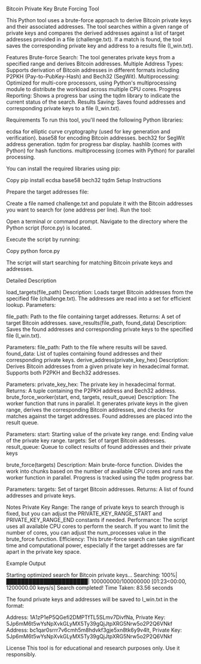 
Bitcoin Private Key Brute Forcing Tool

This Python tool uses a brute-force approach to derive Bitcoin private keys and their associated addresses. The tool searches within a given range of private keys and compares the derived addresses against a list of target addresses provided in a file (challenge.txt). If a match is found, the tool saves the corresponding private key and address to a results file (I_win.txt).



Features
Brute-force Search: The tool generates private keys from a specified range and derives Bitcoin addresses.
Multiple Address Types: Supports derivation of Bitcoin addresses in different formats including P2PKH (Pay-to-PubKey-Hash) and Bech32 (SegWit).
Multiprocessing: Optimized for multi-core processors, using Python's multiprocessing module to distribute the workload across multiple CPU cores.
Progress Reporting: Shows a progress bar using the tqdm library to indicate the current status of the search.
Results Saving: Saves found addresses and corresponding private keys to a file (I_win.txt).


Requirements
To run this tool, you'll need the following Python libraries:

ecdsa for elliptic curve cryptography (used for key generation and verification).
base58 for encoding Bitcoin addresses.
bech32 for SegWit address generation.
tqdm for progress bar display.
hashlib (comes with Python) for hash functions.
multiprocessing (comes with Python) for parallel processing.


You can install the required libraries using pip:


Copy
pip install ecdsa base58 bech32 tqdm
Setup Instructions


Prepare the target addresses file:

Create a file named challenge.txt and populate it with the Bitcoin addresses you want to search for (one address per line).
Run the tool:

Open a terminal or command prompt.
Navigate to the directory where the Python script (force.py) is located.


Execute the script by running:


Copy
python force.py

The script will start searching for matching Bitcoin private keys and addresses.

Detailed Description

load_targets(file_path)
Description: Loads target Bitcoin addresses from the specified file (challenge.txt). The addresses are read into a set for efficient lookup.
Parameters:

file_path: Path to the file containing target addresses.
Returns: A set of target Bitcoin addresses.
save_results(file_path, found_data)
Description: Saves the found addresses and corresponding private keys to the specified file (I_win.txt).


Parameters:
file_path: Path to the file where results will be saved.
found_data: List of tuples containing found addresses and their corresponding private keys.
derive_address(private_key_hex)
Description: Derives Bitcoin addresses from a given private key in hexadecimal format. Supports both P2PKH and Bech32 addresses.

Parameters:
private_key_hex: The private key in hexadecimal format.
Returns: A tuple containing the P2PKH address and Bech32 address.
brute_force_worker(start, end, targets, result_queue)
Description: The worker function that runs in parallel. It generates private keys in the given range, derives the corresponding Bitcoin addresses, and checks for matches against the target addresses. Found addresses are placed into the result queue.


Parameters:
start: Starting value of the private key range.
end: Ending value of the private key range.
targets: Set of target Bitcoin addresses.
result_queue: Queue to collect results of found addresses and their private keys



brute_force(targets)
Description: Main brute-force function. Divides the work into chunks based on the number of available CPU cores and runs the worker function in parallel. Progress is tracked using the tqdm progress bar.


Parameters:
targets: Set of target Bitcoin addresses.
Returns: A list of found addresses and private keys.



Notes
Private Key Range: The range of private keys to search through is fixed, but you can adjust the PRIVATE_KEY_RANGE_START and PRIVATE_KEY_RANGE_END constants if needed.
Performance: The script uses all available CPU cores to perform the search. If you want to limit the number of cores, you can adjust the num_processes value in the brute_force function.
Efficiency: This brute-force search can take significant time and computational power, especially if the target addresses are far apart in the private key space.



Example Output


Starting optimized search for Bitcoin private keys...
Searching: 100%|██████████████████████| 100000000/100000000 [01:23<00:00, 1200000.00 keys/s]
Search completed! Time Taken: 83.56 seconds


The found private keys and addresses will be saved to I_win.txt in the format:


Address: 1A1zP1eP5QGefi2DMPTfTL5SLmv7DivfNa, Private Key: 5Jp6mM6t5wYsNpXvkGLyMX5Ty39gQjJtpXRG5Nrw5o2P2Q6VNkf
Address: bc1qar0srrr7v6cmh5m8hdvkf3gje5xn8tk6y9v4lt, Private Key: 5Jp6mM6t5wYsNpXvkGLyMX5Ty39gQjJtpXRG5Nrw5o2P2Q6VNkf



License
This tool is for educational and research purposes only. Use it responsibly.



